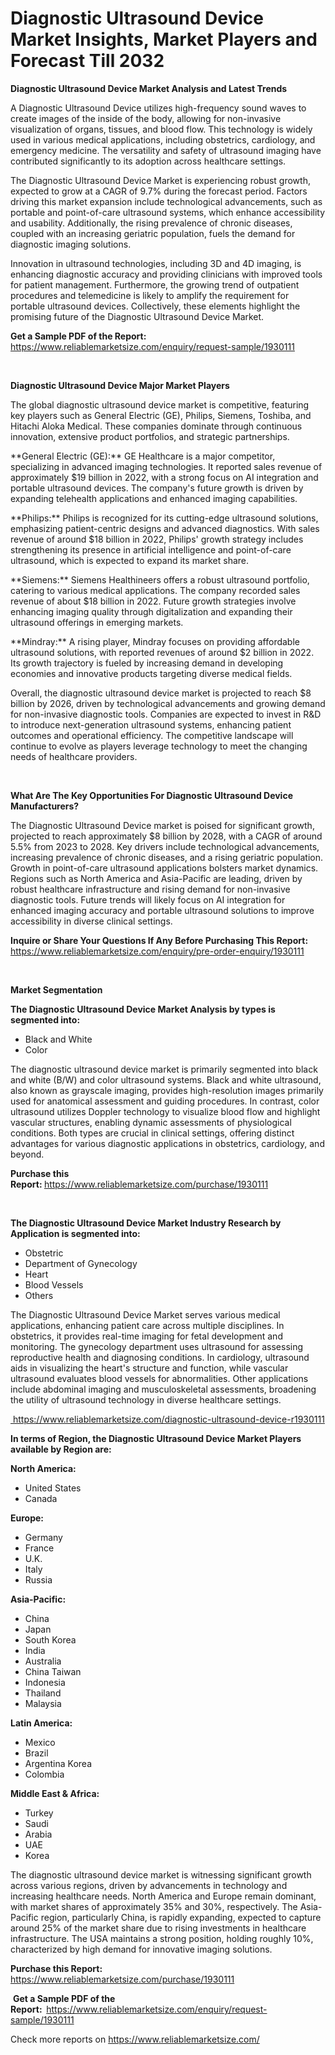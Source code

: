 <p><h1>Diagnostic Ultrasound Device Market Insights, Market Players and Forecast Till 2032</h1></p><p><strong>Diagnostic Ultrasound Device Market Analysis and Latest Trends</strong></p>
<p><p>A Diagnostic Ultrasound Device utilizes high-frequency sound waves to create images of the inside of the body, allowing for non-invasive visualization of organs, tissues, and blood flow. This technology is widely used in various medical applications, including obstetrics, cardiology, and emergency medicine. The versatility and safety of ultrasound imaging have contributed significantly to its adoption across healthcare settings.</p><p>The Diagnostic Ultrasound Device Market is experiencing robust growth, expected to grow at a CAGR of 9.7% during the forecast period. Factors driving this market expansion include technological advancements, such as portable and point-of-care ultrasound systems, which enhance accessibility and usability. Additionally, the rising prevalence of chronic diseases, coupled with an increasing geriatric population, fuels the demand for diagnostic imaging solutions. </p><p>Innovation in ultrasound technologies, including 3D and 4D imaging, is enhancing diagnostic accuracy and providing clinicians with improved tools for patient management. Furthermore, the growing trend of outpatient procedures and telemedicine is likely to amplify the requirement for portable ultrasound devices. Collectively, these elements highlight the promising future of the Diagnostic Ultrasound Device Market.</p></p>
<p><strong>Get a Sample PDF of the Report:&nbsp;</strong> <a href="https://www.reliablemarketsize.com/enquiry/request-sample/1930111?utm_campaign=1939&utm_medium=2&utm_source=Github&utm_content=ia&utm_term=16012025&utm_id=diagnostic-ultrasound-device">https://www.reliablemarketsize.com/enquiry/request-sample/1930111</a></p>
<p>&nbsp;</p>
<p><strong>Diagnostic Ultrasound Device Major Market Players</strong></p>
<p><p>The global diagnostic ultrasound device market is competitive, featuring key players such as General Electric (GE), Philips, Siemens, Toshiba, and Hitachi Aloka Medical. These companies dominate through continuous innovation, extensive product portfolios, and strategic partnerships.</p><p>**General Electric (GE):** GE Healthcare is a major competitor, specializing in advanced imaging technologies. It reported sales revenue of approximately $19 billion in 2022, with a strong focus on AI integration and portable ultrasound devices. The company's future growth is driven by expanding telehealth applications and enhanced imaging capabilities.</p><p>**Philips:** Philips is recognized for its cutting-edge ultrasound solutions, emphasizing patient-centric designs and advanced diagnostics. With sales revenue of around $18 billion in 2022, Philips' growth strategy includes strengthening its presence in artificial intelligence and point-of-care ultrasound, which is expected to expand its market share.</p><p>**Siemens:** Siemens Healthineers offers a robust ultrasound portfolio, catering to various medical applications. The company recorded sales revenue of about $18 billion in 2022. Future growth strategies involve enhancing imaging quality through digitalization and expanding their ultrasound offerings in emerging markets.</p><p>**Mindray:** A rising player, Mindray focuses on providing affordable ultrasound solutions, with reported revenues of around $2 billion in 2022. Its growth trajectory is fueled by increasing demand in developing economies and innovative products targeting diverse medical fields.</p><p>Overall, the diagnostic ultrasound device market is projected to reach $8 billion by 2026, driven by technological advancements and growing demand for non-invasive diagnostic tools. Companies are expected to invest in R&D to introduce next-generation ultrasound systems, enhancing patient outcomes and operational efficiency. The competitive landscape will continue to evolve as players leverage technology to meet the changing needs of healthcare providers.</p></p>
<p>&nbsp;</p>
<p><strong>What Are The Key Opportunities For Diagnostic Ultrasound Device Manufacturers?</strong></p>
<p><p>The Diagnostic Ultrasound Device market is poised for significant growth, projected to reach approximately $8 billion by 2028, with a CAGR of around 5.5% from 2023 to 2028. Key drivers include technological advancements, increasing prevalence of chronic diseases, and a rising geriatric population. Growth in point-of-care ultrasound applications bolsters market dynamics. Regions such as North America and Asia-Pacific are leading, driven by robust healthcare infrastructure and rising demand for non-invasive diagnostic tools. Future trends will likely focus on AI integration for enhanced imaging accuracy and portable ultrasound solutions to improve accessibility in diverse clinical settings.</p></p>
<p><strong>Inquire or Share Your Questions If Any Before Purchasing This Report:</strong> <a href="https://www.reliablemarketsize.com/enquiry/pre-order-enquiry/1930111?utm_campaign=1939&utm_medium=2&utm_source=Github&utm_content=ia&utm_term=16012025&utm_id=diagnostic-ultrasound-device">https://www.reliablemarketsize.com/enquiry/pre-order-enquiry/1930111</a></p>
<p>&nbsp;</p>
<p><strong>Market Segmentation</strong></p>
<p><strong>The Diagnostic Ultrasound Device Market Analysis by types is segmented into:</strong></p>
<p><ul><li>Black and White</li><li>Color</li></ul></p>
<p><p>The diagnostic ultrasound device market is primarily segmented into black and white (B/W) and color ultrasound systems. Black and white ultrasound, also known as grayscale imaging, provides high-resolution images primarily used for anatomical assessment and guiding procedures. In contrast, color ultrasound utilizes Doppler technology to visualize blood flow and highlight vascular structures, enabling dynamic assessments of physiological conditions. Both types are crucial in clinical settings, offering distinct advantages for various diagnostic applications in obstetrics, cardiology, and beyond.</p></p>
<p><strong>Purchase this Report:&nbsp;</strong><a href="https://www.reliablemarketsize.com/purchase/1930111?utm_campaign=1939&utm_medium=2&utm_source=Github&utm_content=ia&utm_term=16012025&utm_id=diagnostic-ultrasound-device">https://www.reliablemarketsize.com/purchase/1930111</a></p>
<p>&nbsp;</p>
<p><strong>The Diagnostic Ultrasound Device Market Industry Research by Application is segmented into:</strong></p>
<p><ul><li>Obstetric</li><li>Department of Gynecology</li><li>Heart</li><li>Blood Vessels</li><li>Others</li></ul></p>
<p><p>The Diagnostic Ultrasound Device Market serves various medical applications, enhancing patient care across multiple disciplines. In obstetrics, it provides real-time imaging for fetal development and monitoring. The gynecology department uses ultrasound for assessing reproductive health and diagnosing conditions. In cardiology, ultrasound aids in visualizing the heart's structure and function, while vascular ultrasound evaluates blood vessels for abnormalities. Other applications include abdominal imaging and musculoskeletal assessments, broadening the utility of ultrasound technology in diverse healthcare settings.</p></p>
<p><a href="https://www.reliablemarketsize.com/diagnostic-ultrasound-device-r1930111?utm_campaign=1939&utm_medium=2&utm_source=Github&utm_content=ia&utm_term=16012025&utm_id=diagnostic-ultrasound-device">&nbsp;https://www.reliablemarketsize.com/diagnostic-ultrasound-device-r1930111</a></p>
<p><strong>In terms of Region, the Diagnostic Ultrasound Device Market Players available by Region are:</strong></p>
<p>
    <p> <strong> North America: </strong>
        <ul>
            <li>United States</li>
            <li>Canada</li>
        </ul>
        </p> 
    <p> <strong> Europe: </strong>
        <ul>
            <li>Germany</li>
            <li>France</li>
            <li>U.K.</li>
            <li>Italy</li>
            <li>Russia</li>
        </ul>
        </p> 
    <p> <strong> Asia-Pacific: </strong>
        <ul>
            <li>China</li>
            <li>Japan</li>
            <li>South Korea</li>
            <li>India</li>
            <li>Australia</li>
            <li>China Taiwan</li>
            <li>Indonesia</li>
            <li>Thailand</li>
            <li>Malaysia</li>
        </ul>
        </p> 
    <p> <strong> Latin America: </strong>
        <ul>
            <li>Mexico</li>
            <li>Brazil</li>
            <li>Argentina Korea</li>
            <li>Colombia</li>
        </ul>
        </p> 
    <p> <strong> Middle East & Africa: </strong>
        <ul>
            <li>Turkey</li>
            <li>Saudi</li>
            <li>Arabia</li>
            <li>UAE</li>
            <li>Korea</li>
        </ul>
    </p>
    </p>
<p><p>The diagnostic ultrasound device market is witnessing significant growth across various regions, driven by advancements in technology and increasing healthcare needs. North America and Europe remain dominant, with market shares of approximately 35% and 30%, respectively. The Asia-Pacific region, particularly China, is rapidly expanding, expected to capture around 25% of the market share due to rising investments in healthcare infrastructure. The USA maintains a strong position, holding roughly 10%, characterized by high demand for innovative imaging solutions.</p></p>
<p><strong>Purchase this Report: </strong><a href="https://www.reliablemarketsize.com/purchase/1930111?utm_campaign=1939&utm_medium=2&utm_source=Github&utm_content=ia&utm_term=16012025&utm_id=diagnostic-ultrasound-device">https://www.reliablemarketsize.com/purchase/1930111</a></p>
<p>&nbsp;<strong>Get a Sample PDF of the Report:&nbsp;&nbsp;</strong><a href="https://www.reliablemarketsize.com/enquiry/request-sample/1930111?utm_campaign=1939&utm_medium=2&utm_source=Github&utm_content=ia&utm_term=16012025&utm_id=diagnostic-ultrasound-device">https://www.reliablemarketsize.com/enquiry/request-sample/1930111</a></p>
<p><strong></strong></p>
<p>Check more reports on <a href="https://www.reliablemarketsize.com/?utm_campaign=1939&utm_medium=2&utm_source=Github&utm_content=ia&utm_term=16012025&utm_id=diagnostic-ultrasound-device">https://www.reliablemarketsize.com/</a></p>